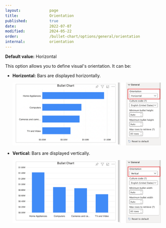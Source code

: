 ```yaml
---
layout:             page
title:              Orientation
published:          true
date:               2022-07-07
modified:   	    2024-05-22
order:              /bullet-chart/options/general/orientation
internal:           orientation
---
```


**Default value:** Horizontal

This option allows you to define visual's orientation. It can be:

- **Horizontal:** Bars are displayed horizontally.

    <img src="images/orientation-horizontal.png" width="700">

- **Vertical:** Bars are displayed vertically.

    <img src="images/orientation-vertical.png" width="700">